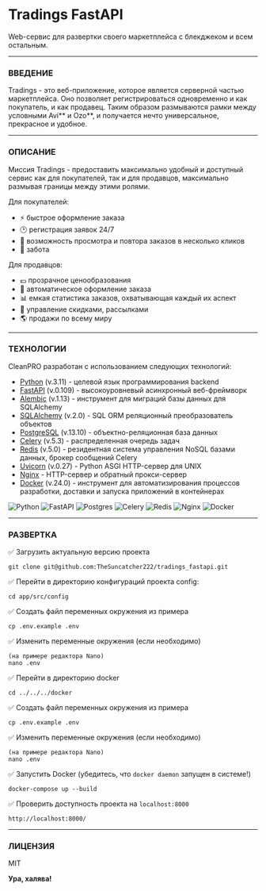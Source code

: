# Tradings FastAPI

Web-сервис для развертки своего маркетплейса с блекджеком и всем остальным.

___

### ВВЕДЕНИЕ

Tradings - это веб-приложение, которое является серверной частью маркетплейса. Оно позволяет регистрироваться одновременно и как покупатель, и как продавец. Таким образом размываются рамки между условными Avi** и Ozo**, и получается нечто универсальное, прекрасное и удобное.

___

### ОПИСАНИЕ

Миссия Tradings - предоставить максимально удобный и доступный сервис как для покупателей, так и для продавцов, максимально размывая границы между этими ролями.

Для покупателей:
- ⚡️ быстрое оформление заказа
- 🕑 регистрация заявок 24/7
- 🔄 возможность просмотра и повтора заказов в несколько кликов
- 🫶 забота

Для продавцов:
- 💷 прозрачное ценообразования
- 🚦 автоматическое оформление заказа
- 📊 емкая статистика заказов, охватывающая каждый их аспект
- 📅 управление скидками, рассылками
- 🌎 продажи по всему миру

___

### ТЕХНОЛОГИИ

CleanPRO разработан с использованием следующих технологий:

- [Python] (v.3.11) - целевой язык программирования backend
- [FastAPI] (v.0.109) - высокоуровневый асинхронный веб-фреймворк
- [Alembic] (v.1.13) - инструмент для миграций базы данных для SQLAlchemy
- [SQLAlchemy] (v.2.0) - SQL ORM реляционный преобразователь объектов
- [PostgreSQL] (v.13.10) - объектно-реляционная база данных
- [Celery] (v.5.3) - распределенная очередь задач
- [Redis] (v.5.0) - резидентная система управления NoSQL базами данных, брокер сообщений Celery
- [Uvicorn] (v.0.27) - Python ASGI HTTP-сервер для UNIX
- [Nginx] - HTTP-сервер и обратный прокси-сервер
- [Docker] (v.24.0) - инструмент для автоматизирования процессов разработки, доставки и запуска приложений в контейнерах

![Python](https://img.shields.io/badge/python-3670A0?style=for-the-badge&logo=python&logoColor=ffdd54)
![FastAPI](https://img.shields.io/badge/FastAPI-005571?style=for-the-badge&logo=fastapi)
![Postgres](https://img.shields.io/badge/postgres-%23316192.svg?style=for-the-badge&logo=postgresql&logoColor=white)
![Celery](https://a11ybadges.com/badge?logo=celery)
![Redis](https://img.shields.io/badge/redis-%23DD0031.svg?style=for-the-badge&logo=redis&logoColor=white)
![Nginx](https://img.shields.io/badge/nginx-%23009639.svg?style=for-the-badge&logo=nginx&logoColor=white)
![Docker](https://img.shields.io/badge/docker-%230db7ed.svg?style=for-the-badge&logo=docker&logoColor=white)

___

### РАЗВЕРТКА

✅ Загрузить актуальную версию проекта

```
git clone git@github.com:TheSuncatcher222/tradings_fastapi.git
```

✅ Перейти в директорию конфигураций проекта config:

```
cd app/src/config
```

✅ Создать файл переменных окружения из примера

```
cp .env.example .env
```

✅ Изменить переменные окружения (если необходимо)

```
(на примере редактора Nano)
nano .env
```

✅ Перейти в директорию docker

```
cd ../../../docker
```

✅ Создать файл переменных окружения из примера

```
cp .env.example .env
```

✅ Изменить переменные окружения (если необходимо)

```
(на примере редактора Nano)
nano .env
```

✅ Запустить Docker (убедитесь, что `docker daemon` запущен в системе!)

```
docker-compose up --build
```

✅ Проверить доступность проекта на `localhost:8000`

```
http://localhost:8000/
```

___

### ЛИЦЕНЗИЯ

MIT

**Ура, халява!**

[Python]: <https://www.python.org/>
[FastAPI]: <https://fastapi.tiangolo.com/>
[Alembic]: <https://alembic.sqlalchemy.org/en/latest/>
[SQLAlchemy]: <https://www.sqlalchemy.org/>
[PostgreSQL]: <https://www.postgresql.org/>
[Celery]: <https://docs.celeryq.dev/en/stable/>
[Redis]: <https://redis.io/>
[PyJWT]: <https://pyjwt.readthedocs.io/en/latest/>
[Uvicorn]: <https://www.uvicorn.org/>
[Nginx]: <https://nginx.org/en/>
[Docker]: <https://www.docker.com/>
